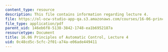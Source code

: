 ```yaml
---
content_type: resource
description: This file contains information regarding lecture 4.
file: https://ol-ocw-studio-app-qa.s3.amazonaws.com/courses/16-06-principles-of-automatic-control-fall-2012/0c48cd5c5cfc2f01a74ae06ade449411_MIT16_06F12_Lecture_4.pdf
file_type: application/pdf
parent_uid: 146eb6f8-5138-3842-1748-ea1b6952187a
resourcetype: Document
title: 16.06 Principles of Automatic Control, Lecture 4
uid: 0c48cd5c-5cfc-2f01-a74a-e06ade449411
---
```

